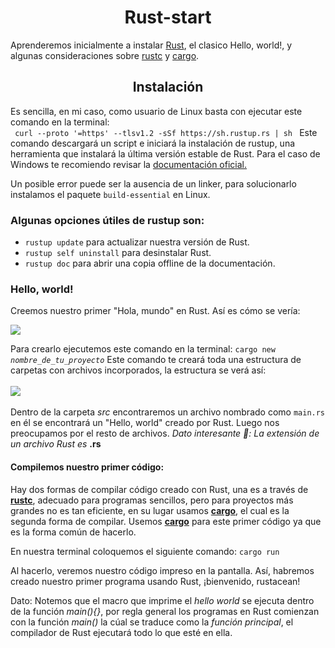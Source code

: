 <h1 align="center">Rust-start</h1>
<p>
  Aprenderemos inicialmente a instalar <a href="https://www.rust-lang.org/es">Rust</a>, el clasico Hello, world!, y algunas consideraciones sobre <a href="https://www.rust-lang.org/es">rustc</a> y <a href="https://www.rust-lang.org/es">cargo</a>.
</p>
<h2 align="center">Instalación</h2>
<p>
  Es sencilla, en mi caso, como usuario de Linux basta con ejecutar este comando en la terminal: <br>
  <code> curl --proto '=https' --tlsv1.2 -sSf https://sh.rustup.rs | sh </code> Este comando descargará un script e iniciará la instalación de rustup, una herramienta que instalará la última versión estable de Rust. Para el caso de Windows te recomiendo revisar la <a href="https://rust-book.cs.brown.edu/ch01-01-installation.html">documentación oficial.</a>
  
  Un posible error puede ser la ausencia de un linker, para solucionarlo instalamos el paquete <code>build-essential</code> en     Linux.
</p> 
<h3> Algunas opciones útiles de rustup son: </h3>
<ul>
  <li><code>rustup update</code> para actualizar nuestra versión de Rust.</li>
  <li><code>rustup self uninstall</code> para desinstalar Rust.</li>
  <li><code>rustup doc</code> para abrir una copia offline de la documentación.</li>
</ul>
<h3>Hello, world!</h3>
<p>Creemos nuestro primer "Hola, mundo" en Rust. Así es cómo se vería:</p>
  <img src="https://github.com/Juminstock/rust-start/blob/main/assets/hello_world.png">
<p>
  Para crearlo ejecutemos este comando en la terminal: <code>cargo new <em>nombre_de_tu_proyecto</em></code> Este comando te creará toda una estructura de carpetas con archivos incorporados, la estructura se verá así: <br><br>
  <img src="https://github.com/Juminstock/rust-start/blob/main/assets/estructura_carpetas.png"> <br><br>
  Dentro de la carpeta <em>src</em> encontraremos un archivo nombrado como <code>main.rs</code> en él se encontrará un "Hello, world" creado por Rust. Luego nos preocupamos por el resto de archivos. <em>Dato interesante 👀: La extensión de un archivo Rust es </em><strong>.rs</strong>
</p>
<h4>Compilemos nuestro primer código: </h4>
<p>
  Hay dos formas de compilar código creado con Rust, una es a través de <a href="https://doc.rust-lang.org/rustc/what-is-rustc.html"><strong>rustc</strong></a>, adecuado para programas sencillos, pero para proyectos más grandes no es tan eficiente, en su lugar usamos <a href="https://doc.rust-lang.org/cargo/index.html"><strong>cargo</strong></a>, el cual es la segunda forma de compilar. Usemos <a href="https://doc.rust-lang.org/cargo/index.html"><strong>cargo</strong></a> para este primer código ya que es la forma común de hacerlo.
</p>
<p>En nuestra terminal coloquemos el siguiente comando: <code>cargo run</code></p>
<p>
  Al hacerlo, veremos nuestro código impreso en la pantalla. Así, habremos creado nuestro primer programa usando Rust, ¡bienvenido, rustacean!
</p>
<p>
  Dato: Notemos que el macro que imprime el <em>hello world</em> se ejecuta dentro de la función <em>main(){}</em>, por regla general los programas en Rust comienzan con la función <em>main()</em> la cúal se traduce como la <em>función principal</em>, el compilador de Rust ejecutará todo lo que esté en ella.
</p>
